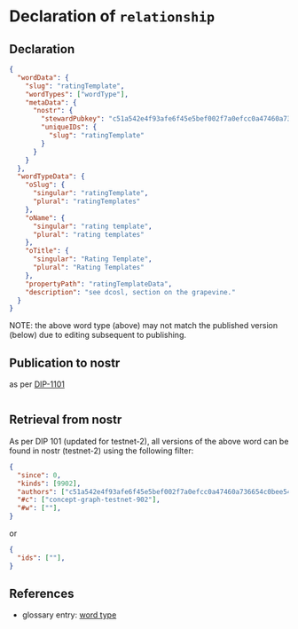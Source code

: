 # Declaration of `relationship`

## Declaration

```json
{
  "wordData": {
    "slug": "ratingTemplate",
    "wordTypes": ["wordType"],
    "metaData": {
      "nostr": {
        "stewardPubkey": "c51a542e4f93afe6f45e5bef002f7a0efcc0a47460a736654c0bee5402c482fa",
        "uniqueIDs": {
          "slug": "ratingTemplate"
        }
      }
    }
  },
  "wordTypeData": {
    "oSlug": {
      "singular": "ratingTemplate",
      "plural": "ratingTemplates"
    },
    "oName": {
      "singular": "rating template",
      "plural": "rating templates"
    },
    "oTitle": {
      "singular": "Rating Template",
      "plural": "Rating Templates"
    },
    "propertyPath": "ratingTemplateData",
    "description": "see dcosl, section on the grapevine."
  }
}
```

NOTE: the above word type (above) may not match the published version (below) due to editing subsequent to publishing.

## Publication to nostr

as per [DIP-1101](../../networking/nostr/1101.md)

```json

```

## Retrieval from nostr

As per DIP 101 (updated for testnet-2), all versions of the above word can be found in nostr (testnet-2) using the following filter:

```json
{
  "since": 0,
  "kinds": [9902],
  "authors": ["c51a542e4f93afe6f45e5bef002f7a0efcc0a47460a736654c0bee5402c482fa"],
  "#c": ["concept-graph-testnet-902"],
  "#w": [""],
}
```

or

```json
{
  "ids": [""],
}
```

## References

- glossary entry: [word type](../../../glossary/wordType.md)
